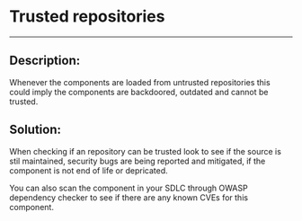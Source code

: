 # Trusted repositories
-------

## Description:

Whenever the components are loaded from untrusted repositories this could imply the 
components are backdoored, outdated and cannot be trusted.

## Solution:

When checking if an repository can be trusted look to see if the source is stil maintained, 
security bugs are being reported and mitigated, if the component is not end of life or depricated.

You can also scan the component in your SDLC through OWASP dependency checker to see if there are any
known CVEs for this component.
